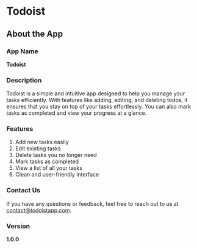 # Todoist

## About the App

### App Name
**Todoist**

### Description
Todoist is a simple and intuitive app designed to help you manage your tasks efficiently. With features like adding, editing, and deleting todos, it ensures that you stay on top of your tasks effortlessly. You can also mark tasks as completed and view your progress at a glance.

### Features
1. Add new tasks easily
2. Edit existing tasks
3. Delete tasks you no longer need
4. Mark tasks as completed
5. View a list of all your tasks
6. Clean and user-friendly interface

### Contact Us
If you have any questions or feedback, feel free to reach out to us at [contact@todoistapp.com](mailto:contact@todoistapp.com).

### Version
**1.0.0**

